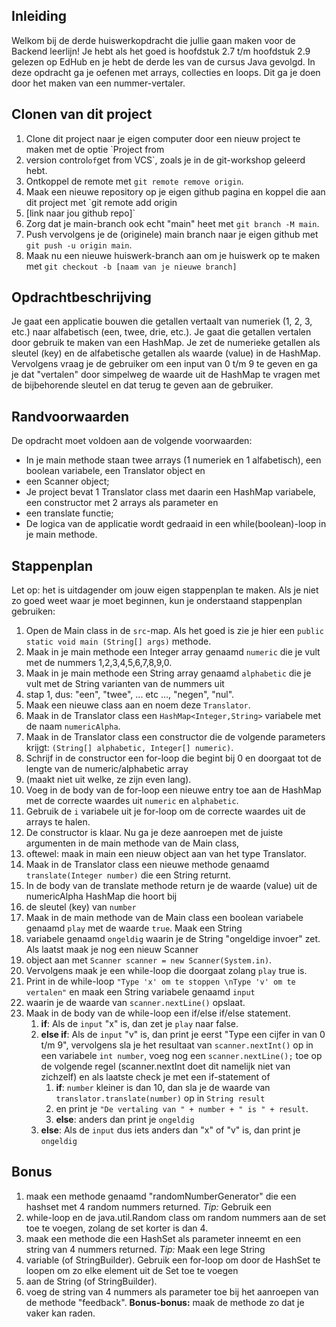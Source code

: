 ## Inleiding
Welkom bij de derde huiswerkopdracht die jullie gaan maken voor de Backend leerlijn! Je hebt als het goed is hoofdstuk 
2.7 t/m hoofdstuk 2.9 gelezen op EdHub en je hebt de derde les van de cursus Java gevolgd. In deze opdracht ga je oefenen 
met arrays, collecties en loops. Dit ga je doen door het maken van een nummer-vertaler.

## Clonen van dit project
1. Clone dit project naar je eigen computer door een nieuw project te maken met de optie `Project from 
2. version control` of `get from VCS`, zoals je in de git-workshop geleerd hebt.
3. Ontkoppel de remote met `git remote remove origin`.
4. Maak een nieuwe repository op je eigen github pagina en koppel die aan dit project met `git remote add origin 
5. [link naar jou github repo]`
6. Zorg dat je main-branch ook echt "main" heet met `git branch -M main`.
7. Push vervolgens je de (originele) main branch naar je eigen github met `git push -u origin main`.
8. Maak nu een nieuwe huiswerk-branch aan om je huiswerk op te maken met `git checkout -b [naam van je nieuwe branch]`


## Opdrachtbeschrijving

Je gaat een applicatie bouwen die getallen vertaalt van numeriek (1, 2, 3, etc.) naar alfabetisch (een, twee, drie, etc.).
Je gaat die getallen vertalen door gebruik te maken van een HashMap.
Je zet de numerieke getallen als sleutel (key) en de alfabetische getallen als waarde (value) in de HashMap.
Vervolgens vraag je de gebruiker om een input van 0 t/m 9 te geven en ga je dat "vertalen" door simpelweg de waarde uit 
de HashMap te vragen met de bijbehorende sleutel
en dat terug te geven aan de gebruiker.


## Randvoorwaarden
De opdracht moet voldoen aan de volgende voorwaarden:
- In je main methode staan twee arrays (1 numeriek en 1 alfabetisch), een boolean variabele, een Translator object en 
- een Scanner object;
- Je project bevat 1 Translator class met daarin een HashMap variabele, een constructor met 2 arrays als parameter en 
- een translate functie;
- De logica van de applicatie wordt gedraaid in een while(boolean)-loop in je main methode.

## Stappenplan
Let op: het is uitdagender om jouw eigen stappenplan te maken. Als je niet zo goed weet waar je moet beginnen, 
kun je onderstaand stappenplan gebruiken:
1. Open de Main class in de `src`-map. Als het goed is zie je hier een `public static void main (String[] args)` methode.
2. Maak in je main methode een Integer array genaamd `numeric` die je vult met de nummers 1,2,3,4,5,6,7,8,9,0.
3. Maak in je main methode een String array genaamd `alphabetic` die je vult met de String varianten van de nummers uit 
4. stap 1, dus: "een", "twee", ... etc ..., "negen", "nul".
5. Maak een nieuwe class aan en noem deze `Translator`.
6. Maak in de Translator class een `HashMap<Integer,String>` variabele met de naam `numericAlpha`.
7. Maak in de Translator class een constructor die de volgende parameters krijgt: `(String[] alphabetic, Integer[] numeric)`.
8. Schrijf in de constructor een for-loop die begint bij 0 en doorgaat tot de lengte van de numeric/alphabetic array 
9. (maakt niet uit welke, ze zijn even lang).
10. Voeg in de body van de for-loop een nieuwe entry toe aan de HashMap met de correcte waardes uit `numeric` en `alphabetic`. 
11. Gebruik de `i` variabele uit je for-loop om de correcte waardes uit de arrays te halen.
12. De constructor is klaar. Nu ga je deze aanroepen met de juiste argumenten in de main methode van de Main class, 
13. oftewel: maak in main een nieuw object aan van het type Translator.
14. Maak in de Translator class een nieuwe methode genaamd `translate(Integer number)` die een String returnt.
15. In de body van de translate methode return je de waarde (value) uit de numericAlpha HashMap die hoort bij 
16. de sleutel (key) van `number`
17. Maak in de main methode van de Main class een boolean variabele genaamd `play` met de waarde `true`. Maak een String
18. variabele genaamd `ongeldig` waarin je de String "ongeldige invoer" zet. Als laatst maak je nog een nieuw Scanner
19. object aan met `Scanner scanner = new Scanner(System.in)`.
20. Vervolgens maak je een while-loop die doorgaat zolang `play` true is.
21. Print in de while-loop `"Type 'x' om te stoppen \nType 'v' om te vertalen"` en maak een String variabele genaamd `input` 
22. waarin je de waarde van `scanner.nextLine()` opslaat.
23. Maak in de body van de while-loop een if/else if/else statement.
    1. __if__: Als de `input` "x" is, dan zet je `play` naar false.
    2. __else if__: Als de `input` "v" is, dan print je eerst "Type een cijfer in van 0 t/m 9",
       vervolgens sla je het resultaat van `scanner.nextInt()` op in een variabele `int number`, 
       voeg nog een `scanner.nextLine();` toe op de volgende regel (scanner.nextInt doet dit namelijk niet
       van zichzelf)
       en als laatste check je met een if-statement of
        1. __if__: `number` kleiner is dan 10, dan sla je de waarde van `translator.translate(number)` op in `String result` 
        2. en print je
           `"De vertaling van " + number + " is " + result`.
        3. __else__: anders dan print je `ongeldig`
    4. __else__: Als de `input` dus iets anders dan "x" of "v" is, dan print je `ongeldig` 
 
## Bonus
1. maak een methode genaamd "randomNumberGenerator" die een hashset met 4 random nummers returned. _Tip:_ Gebruik een
2. while-loop en de java.util.Random class om random nummers aan de set toe te voegen, zolang de set korter is dan 4.
3. maak een methode die een HashSet als parameter inneemt en een string van 4 nummers returned. _Tip:_ Maak een lege String 
4. variable (of StringBuilder). Gebruik een for-loop om door de HashSet te loopen om zo elke element uit de Set toe te voegen 
5. aan de String (of StringBuilder).
6. voeg de string van 4 nummers als parameter toe bij het aanroepen van de methode "feedback".
**Bonus-bonus:** maak de methode zo dat je vaker kan raden.
 
